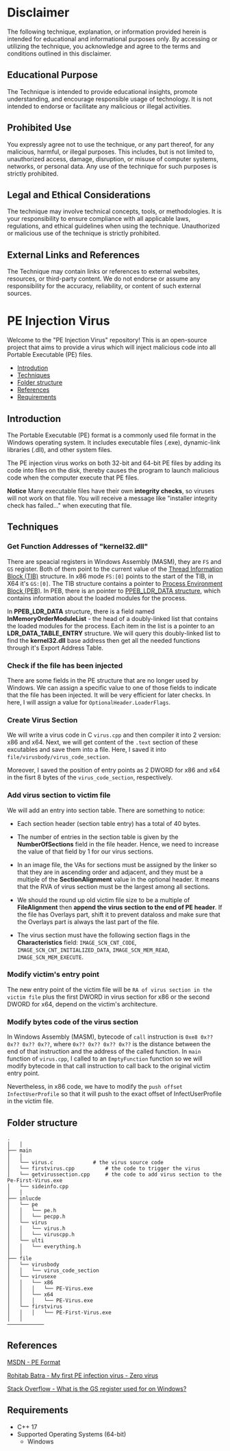 # Disclaimer

The following technique, explanation, or information provided herein is intended for educational and informational purposes only. By accessing or utilizing the technique, you acknowledge and agree to the terms and conditions outlined in this disclaimer.

## Educational Purpose

The Technique is intended to provide educational insights, promote understanding, and encourage responsible usage of technology. It is not intended to endorse or facilitate any malicious or illegal activities.

## Prohibited Use 

You expressly agree not to use the technique, or any part thereof, for any malicious, harmful, or illegal purposes. This includes, but is not limited to, unauthorized access, damage, disruption, or misuse of computer systems, networks, or personal data. Any use of the technique for such purposes is strictly prohibited.

## Legal and Ethical Considerations

The technique may involve technical concepts, tools, or methodologies. It is your responsibility to ensure compliance with all applicable laws, regulations, and ethical guidelines when using the technique. Unauthorized or malicious use of the technique is strictly prohibited.

## External Links and References

The Technique may contain links or references to external websites, resources, or third-party content. We do not endorse or assume any responsibility for the accuracy, reliability, or content of such external sources.

# PE Injection Virus
 
Welcome to the "PE Injection Virus" repository! This is an open-source project that aims to provide a virus which will inject malicious code into all Portable Executable (PE) files.

- [Introdution](#introduction)
- [Techniques](#techniques)
- [Folder structure](#folder-structure)
- [References](#references)
- [Requirements](#requirements)

Introduction
----------------

The Portable Executable (PE) format is a commonly used file format in the Windows operating system. It includes executable files (.exe), dynamic-link libraries (.dll), and other system files.

The PE injection virus works on both 32-bit and 64-bit PE files by adding its code into files on the disk, thereby causes the program to launch malicious code when the computer execute that PE files.

**Notice**
Many executable files have their own **integrity checks**, so viruses will not work on that file. You will receive a message like "installer integrity check has failed..." when executing that file.

Techniques
----------------

### Get Function Addresses of "kernel32.dll"

There are speacial registers in Windows Assembly (MASM), they are `FS` and `GS` register. Both of them point to the current value of the [Thread Information Block (TIB)](https://learn.microsoft.com/en-us/windows/win32/api/winternl/ns-winternl-teb) structure. In x86 mode `FS:[0]` points to the start of the TIB, in X64 it's `GS:[0]`. The TIB structure contains a pointer to [Process Environment Block (PEB)](https://learn.microsoft.com/en-us/windows/win32/api/winternl/ns-winternl-peb). In PEB, there is an pointer to [PPEB_LDR_DATA structure](https://learn.microsoft.com/en-us/windows/win32/api/winternl/ns-winternl-peb_ldr_data), which contains information about the loaded modules for the process. 

In **PPEB_LDR_DATA** structure, there is a field named **InMemoryOrderModuleList** - the head of a doubly-linked list that contains the loaded modules for the process. Each item in the list is a pointer to an **LDR_DATA_TABLE_ENTRY** structure. We will query this doubly-linked list to find the **kernel32.dll** base address then get all the needed functions through it's Export Address Table.

### Check if the file has been injected

There are some fields in the PE structure that are no longer used by Windows. We can assign a specific value to one of those fields to indicate that the file has been injected. It will be very efficient for later checks. In here, I will assign a value for `OptionalHeader.LoaderFlags`.

### Create Virus Section

We will write a virus code in C `virus.cpp` and then compiler it into 2 version: x86 and x64. Next, we will get content of the `.text` section of these excutables and save them into a file. Here, I saved it into `file/virusbody/virus_code_section`. 

Moreover, I saved the position of entry points as 2 DWORD for x86 and x64 in the fisrt 8 bytes of the `virus_code_section`, respectively.

### Add virus section to victim file

We will add an entry into section table. There are something to notice:

- Each section header (section table entry) has a total of 40 bytes.

- The number of entries in the section table is given by the **NumberOfSections** field in the file header. Hence, we need to increase the value of that field by 1 for our virus sections.

- In an image file, the VAs for sections must be assigned by the linker so that they are in ascending order and adjacent, and they must be a multiple of the **SectionAlignment** value in the optional header. It means that the RVA of virus section must be the largest among all sections.

- We should the round up old victim file size to be a multiple of **FileAlignment** then **append the virus section to the end of PE header**. If the file has Overlays part, shift it to prevent dataloss and make sure that the Overlays part is always the last part of the file. 

- The virus section must have the following section flags in the **Characteristics** field: `IMAGE_SCN_CNT_CODE`, `IMAGE_SCN_CNT_INITIALIZED_DATA`, `IMAGE_SCN_MEM_READ`, `IMAGE_SCN_MEM_EXECUTE`.

### Modify victim's entry point

The new entry point of the victim file will be `RA of virus section in the victim file` plus the first DWORD in virus section for x86 or the second DWORD for x64, depend on the victim's architecture.

### Modify bytes code of the virus section

In Windows Assembly (MASM), bytecode of `call` instruction is `0xe8 0x?? 0x?? 0x?? 0x??`, where `0x?? 0x?? 0x?? 0x??` is the distance between the end of that instruction and the address of the called function. In `main` function of `virus.cpp`, I called to an `EmptyFunction` function so we will modify bytecode in that call instruction to call back to the original victim entry point. 

Nevertheless, in x86 code, we have to modify the `push offset InfectUserProfile` so that it will push to the exact offset of InfectUserProfile in the victim file.

Folder structure
----------------
```
.                           
│   │
├── main
│   │
│   └── virus.c				# the virus source code
│   └── firstvirus.cpp			# the code to trigger the virus
│   └── getvirussection.cpp		# the code to add virus section to the Pe-First-Virus.exe
│   └── sideinfo.cpp			
│   │
├── inlucde
│   └── pe
│   │   └── pe.h
│   │   └── pecpp.h
│   └── virus
│   │   └── virus.h
│   │   └── viruscpp.h
│   └── ulti
│   │   └── everything.h
│   │
├── file
│   └── virusbody
│   │   └── virus_code_section
│   └── virusexe
│   │   └── x86
│   │   │   └── PE-Virus.exe
│   │   └── x64
│   │   │   └── PE-Virus.exe
│   └── firstvirus
│   │   │   └── PE-First-Virus.exe
│   │
────────────	
```

References
----------------

[MSDN - PE Format](https://learn.microsoft.com/en-us/windows/win32/debug/pe-format)

[Rohitab Batra - My first PE infection virus - Zero virus](http://www.rohitab.com/discuss/topic/40857-my-first-pe-infection-virus-zero-virus/)

[Stack Overflow - What is the GS register used for on Windows?](https://stackoverflow.com/questions/39137043/what-is-the-gs-register-used-for-on-windows)


Requirements
---
* C++ 17
* Supported Operating Systems (64-bit)
  * Windows
